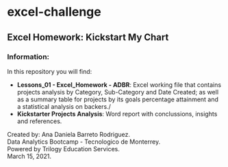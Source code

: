 # excel-challenge
## Excel Homework: Kickstart My Chart

### Information:
In this repository you will find:
* **Lessons_01 - Excel_Homework - ADBR**: Excel working file that contains projects analysis by Category, Sub-Category and Date Created; as well as a summary table for projects by its goals percentage attainment and a statistical analysis on backers./
* **Kickstarter Projects Analysis**: Word report with conclussions, insights and references.

Created by: Ana Daniela Barreto Rodriguez.\
Data Analytics Bootcamp - Tecnologico de Monterrey.\
Powered by Trilogy Education Services.\
March 15, 2021.
